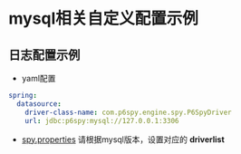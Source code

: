 # mysql相关自定义配置示例

## 日志配置示例

- yaml配置

```yaml
spring:
  datasource:
    driver-class-name: com.p6spy.engine.spy.P6SpyDriver
    url: jdbc:p6spy:mysql://127.0.0.1:3306
```

- [spy.properties](../log/spy.properties) 请根据mysql版本，设置对应的 **driverlist**
